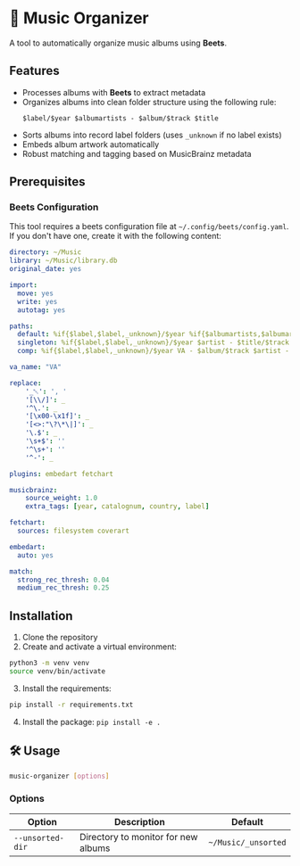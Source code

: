 # 🎵 Music Organizer

A tool to automatically organize music albums using **Beets**.


## Features

- Processes albums with **Beets** to extract metadata
- Organizes albums into clean folder structure using the following rule:
  ```
  $label/$year $albumartists - $album/$track $title
  ```
- Sorts albums into record label folders (uses `_unknown` if no label exists)
- Embeds album artwork automatically
- Robust matching and tagging based on MusicBrainz metadata

## Prerequisites

### Beets Configuration

This tool requires a beets configuration file at `~/.config/beets/config.yaml`. If you don't have one, create it with the following content:

```yaml
directory: ~/Music
library: ~/Music/library.db
original_date: yes

import:
  move: yes
  write: yes
  autotag: yes

paths:
  default: %if{$label,$label,_unknown}/$year %if{$albumartists,$albumartists,$albumartist} - $album/$track $title
  singleton: %if{$label,$label,_unknown}/$year $artist - $title/$track $title
  comp: %if{$label,$label,_unknown}/$year VA - $album/$track $artist - $title

va_name: "VA"

replace:
    '_␀': ', '
    '[\\/]': _
    '^\.': _
    '[\x00-\x1f]': _
    '[<>:"\?\*\|]': _
    '\.$': _
    '\s+$': ''
    '^\s+': ''
    '^-': _

plugins: embedart fetchart

musicbrainz:
    source_weight: 1.0
    extra_tags: [year, catalognum, country, label]

fetchart:
  sources: filesystem coverart

embedart:
  auto: yes

match:
  strong_rec_thresh: 0.04
  medium_rec_thresh: 0.25
```

## Installation

1. Clone the repository
2. Create and activate a virtual environment:
```bash
python3 -m venv venv
source venv/bin/activate
```
3. Install the requirements:
```bash
pip install -r requirements.txt
```
4. Install the package:
```pip install -e .```

## 🛠️ Usage

```bash
music-organizer [options]
```

### Options

| Option            | Description                                          | Default                  |
|-------------------|------------------------------------------------------|---------------------------|
| `--unsorted-dir`  | Directory to monitor for new albums                  | `~/Music/_unsorted`        |
